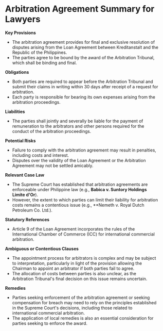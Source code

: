 **Arbitration Agreement Summary for Lawyers**
=============================================

**Key Provisions**

* The arbitration agreement provides for final and exclusive resolution of disputes arising from the Loan Agreement between Kreditanstalt and the Republic of the Philippines.
* The parties agree to be bound by the award of the Arbitration Tribunal, which shall be binding and final.

**Obligations**

* Both parties are required to appear before the Arbitration Tribunal and submit their claims in writing within 30 days after receipt of a request for arbitration.
* Each party is responsible for bearing its own expenses arising from the arbitration proceedings.

**Liabilities**

* The parties shall jointly and severally be liable for the payment of remuneration to the arbitrators and other persons required for the conduct of the arbitration proceedings.

**Potential Risks**

* Failure to comply with the arbitration agreement may result in penalties, including costs and interest.
* Disputes over the validity of the Loan Agreement or the Arbitration Agreement may not be settled amicably.

**Relevant Case Law**

* The Supreme Court has established that arbitration agreements are enforceable under Philippine law (e.g., **Babica v. Suntory Holdings Limite d'Or**).
* However, the extent to which parties can limit their liability for arbitration costs remains a contentious issue (e.g., **Nemeth v. Royal Dutch Petroleum Co. Ltd.).

**Statutory References**

* Article 9 of the Loan Agreement incorporates the rules of the International Chamber of Commerce (ICC) for international commercial arbitration.

**Ambiguous or Contentious Clauses**

* The appointment process for arbitrators is complex and may be subject to interpretation, particularly in light of the provision allowing the Chairman to appoint an arbitrator if both parties fail to agree.
* The allocation of costs between parties is also unclear, as the Arbitration Tribunal's final decision on this issue remains uncertain.

**Remedies**

* Parties seeking enforcement of the arbitration agreement or seeking compensation for breach may need to rely on the principles established in the Supreme Court's decisions, including those related to international commercial arbitration.
* The application of local remedies is also an essential consideration for parties seeking to enforce the award.